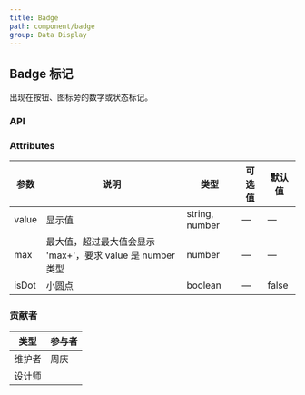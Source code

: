 ```yaml
---
title: Badge
path: component/badge
group: Data Display
---
```


## Badge 标记

出现在按钮、图标旁的数字或状态标记。

### API

### Attributes

| 参数  | 说明                                                       | 类型           | 可选值 | 默认值 |
| ----- | ---------------------------------------------------------- | -------------- | ------ | ------ |
| value | 显示值                                                     | string, number | —      | —      |
| max   | 最大值，超过最大值会显示 'max+'，要求 value 是 number 类型 | number         | —      | —      |
| isDot | 小圆点                                                     | boolean        | —      | false  |

### 贡献者

| 类型   | 参与者 |
| ------ | ------ |
| 维护者 | 周庆   |
| 设计师 |        |
